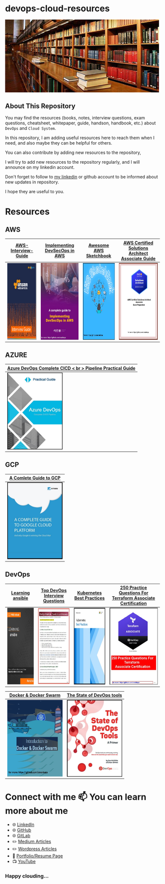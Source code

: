 # devops-cloud-resources

![picture of article](./entry.jpg)

## About This Repository


You may find  the resources (books, notes, interview questions, exam questions, cheatsheet, whitepaper, guide, handson, handbook,   etc.) about  `DevOps`  and  `Cloud System`.

In this repository, I am adding useful resources here to reach them when I need, and also maybe they can be helpful for others.

You can also contribute by adding new resources to the repository, 

I will try to add new resources to the repository regularly, and I will announce on my linkedin account.

Don't forget to follow to [my linkedin](https://www.linkedin.com/in/cumhurakkaya/) or github account to be informed about new updates in repository.

I hope they are useful to you.

# Resources

## AWS

| [AWS-Interview-Guide](resources/aws/AWS-Interview-Guide.pdf) | [Implementing DevSecOps in AWS](resources/aws/Implementing-DevSecOps-in-AWS.pdf) |[Awesome AWS Sketchbook](resources/aws/Awesome-AWS-Sketchbook.pdf.pdf) | [AWS Certified Solutions Architect Associate Guide](resources/aws/AWS-Certified-Solutions-Architect-Associate-Guide.pdf) |     
| --|-- |-- |-- |
|<img src="images/aws/AWS-Interview-Guide.jpg" alt="gitlitlab" width="180" height="250"/> | <img src="images/aws/Implementing-DevSecOps-in-AWS.jpg" alt="gitlitlab" width="180" height="250"/> |  <img src="images/aws/Awesome-AWS-Sketchbook.pdf.jpg" alt="gitlitlab" width="180" height="250"/> | <img src="images/aws/AWS-Certified-Solutions-Architect-Associate-Guide.jpg" alt="gitlitlab" width="180" height="250"/> | 

## AZURE

| [Azure DevOps Complete CICD < br > Pipeline Practical Guide](resources/azure/Azure-DevOps-Complete-CICD-Pipeline-Practical-Guide.pdf) |      
| --|
|<img src="images/azure/Azure-DevOps-Complete-CICD-Pipeline-Practical-Guide.jpg" alt="gitlitlab" width="180" height="250"/> | 

## GCP

| [A Comlete Guide to GCP](resources/gcp/A-Comlete-Guide-to-GCP.pdf) |      
| --|
|<img src="images/gcp/A-Comlete-Guide-to-GCP.jpg" alt="gitlitlab" width="180" height="250"/> | 

## DevOps 
 
| [Learning ansible](resources/devops/ansible-learning.pdf) |  [Top DevOps Interview Questions](resources/devops/Top-DevOps-Interview-Questions.pdf) |  [Kubernetes Best Practices](resources/devops/Kubernetes-Best-Practices.pdf) | [250 Practice Questions For Terraform Associate Certification](resources/devops/250-Practice-Questions-For-Terraform-Associate-Certification.pdf) |  
| --| --| --| --| 
|<img src="images/devops/ansible-learning.jpg" alt="gitlitlab" width="180" height="250"/> |  <img src="images/devops/Top-DevOps-Interview-Questions.jpg" alt="gitlitlab" width="180" height="250"/> | <img src="images/devops/Kubernetes-Best-Practices.jpg" alt="gitlitlab" width="180" height="250"/> | <img src="images/devops/250-Practice-Questions-For-Terraform-Associate-Certification.jpg" alt="gitlitlab" width="180" height="250"/> |


[Docker & Docker Swarm](resources/devops/Docker&Docker-Swarm.pdf) |   [The State of DevOps tools](resources/devops/The-State-of-DevOps-tools.pdf) |  
| --| --| 
|<img src="images/devops/Docker&Docker-Swarm.jpg" alt="gitlitlab" width="180" height="250"/> |<img src="images/devops/The-State-of-DevOps-tools.jpg" alt="gitlitlab" width="180" height="250"/> | 


# Connect with me 📫 You can learn more about me

- 🌐 [LinkedIn](https://www.linkedin.com/in/cumhurakkaya/)
- 🌐 [GitHub](https://github.com/cmakkaya/)
- 🌐 [GitLab](https://gitlab.com/cmakkaya)
- ✏️ [Medium Articles](https://cmakkaya.medium.com/)
- ✏️ [Wordpress Articles](https://cloudplatformsanddevops.wordpress.com/)
- 🏢 [Portfolio/Resume Page](https://portfolio.cmakkaya-awsdevops.link/)
- 📺 [YouTube](https://www.youtube.com/channel/UCWcRIvy70tBBfrmBocDR5hA)


### Happy clouding...